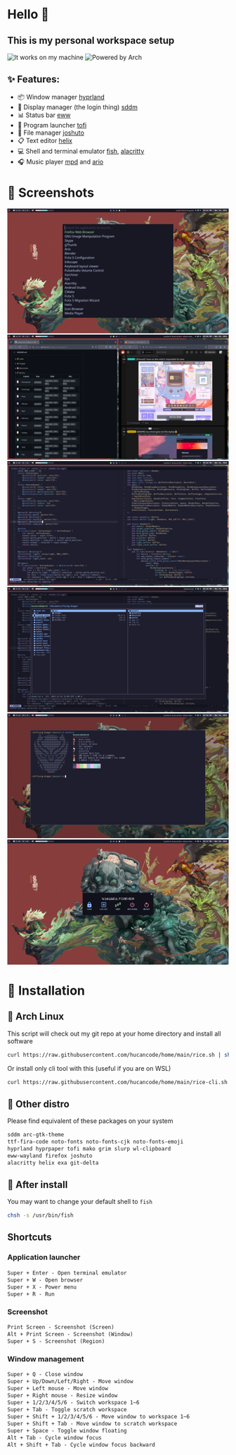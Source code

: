 # Hello 👋 

## This is my personal workspace setup

![It works on my machine](https://shields.io/badge/works_on-my_machine-black?style=for-the-badge&logo=gnome-terminal&logoColor=F0F0F0) 
![Powered by Arch](https://shields.io/badge/powered_by-arch-skyblue?style=for-the-badge&logo=arch-linux&logoColor=F0F0F0)

## ✨ Features:

- 📦 Window manager [hyprland](https://github.com/hyprwm/Hyprland)
- 🔑 Display manager (the login thing) [sddm](https://wiki.archlinux.org/title/SDDM)
- 📊 Status bar [eww](https://github.com/elkowar/eww)
- 🚀 Program launcher [tofi](https://github.com/philj56/tofi)
- 📂 File manager [joshuto](https://github.com/kamiyaa/joshuto)
- 📋 Text editor [helix](https://helix-editor.com/)
- 💻 Shell and terminal emulator [fish](https://wiki.archlinux.org/title/fish), [alacritty](https://alacritty.org/)
- 🎧 Music player [mpd](https://wiki.archlinux.org/title/Music_Player_Daemon) and [ario](https://ario-player.sourceforge.net/)

# 👀 Screenshots

![](Pictures/Screenshots/1.png)
![](Pictures/Screenshots/2.png)
![](Pictures/Screenshots/3.png)
![](Pictures/Screenshots/4.png)
![](Pictures/Screenshots/5.png)
![](Pictures/Screenshots/6.png)

# 🚀 Installation

## 🐌 Arch Linux

This script will check out my git repo at your home directory and install all software
```bash
curl https://raw.githubusercontent.com/hucancode/home/main/rice.sh | sh
```
Or install only cli tool with this (useful if you are on WSL)
```bash
curl https://raw.githubusercontent.com/hucancode/home/main/rice-cli.sh | sh
```

## 🐌 Other distro

Please find equivalent of these packages on your system
```
sddm arc-gtk-theme
ttf-fira-code noto-fonts noto-fonts-cjk noto-fonts-emoji
hyprland hyprpaper tofi mako grim slurp wl-clipboard
eww-wayland firefox joshuto
alacritty helix exa git-delta
```

## 🐚 After install

You may want to change your default shell to `fish`
```bash
chsh -s /usr/bin/fish
```

## Shortcuts
### Application launcher
```
Super + Enter - Open terminal emulator
Super + W - Open browser
Super + X - Power menu
Super + R - Run
```
### Screenshot
```
Print Screen - Screenshot (Screen)
Alt + Print Screen - Screenshot (Window)
Super + S - Screenshot (Region)
```
### Window management
```
Super + Q - Close window
Super + Up/Down/Left/Right - Move window
Super + Left mouse - Move window
Super + Right mouse - Resize window
Super + 1/2/3/4/5/6 - Switch workspace 1~6
Super + Tab - Toggle scratch workspace
Super + Shift + 1/2/3/4/5/6 - Move window to workspace 1~6
Super + Shift + Tab - Move window to scratch workspace
Super + Space - Toggle window floating
Alt + Tab - Cycle window focus
Alt + Shift + Tab - Cycle window focus backward
```
